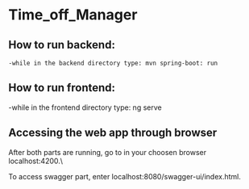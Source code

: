 # Time_off_Manager 
## How to run backend:
	-while in the backend directory type: mvn spring-boot: run 
## How to run frontend: 
-while in the frontend directory type: ng serve 
## Accessing the web app through browser
After both parts are running, go to in your choosen browser localhost:4200.\ 

To access swagger part, enter localhost:8080/swagger-ui/index.html.